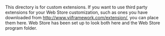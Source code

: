 This directory is for custom extensions. If you want to use third party extensions for your Web Store customization, such as ones you have downloaded from http://www.yiiframework.com/extension/, you can place them here. Web Store has been set up to look both here and the Web Store program folder.
